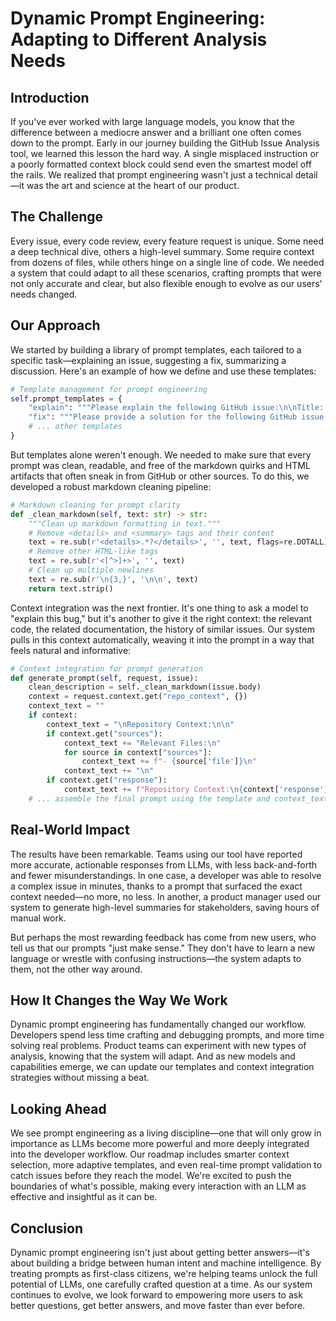 # Dynamic Prompt Engineering: Adapting to Different Analysis Needs

## Introduction

If you've ever worked with large language models, you know that the difference between a mediocre answer and a brilliant one often comes down to the prompt. Early in our journey building the GitHub Issue Analysis tool, we learned this lesson the hard way. A single misplaced instruction or a poorly formatted context block could send even the smartest model off the rails. We realized that prompt engineering wasn't just a technical detail—it was the art and science at the heart of our product.

## The Challenge

Every issue, every code review, every feature request is unique. Some need a deep technical dive, others a high-level summary. Some require context from dozens of files, while others hinge on a single line of code. We needed a system that could adapt to all these scenarios, crafting prompts that were not only accurate and clear, but also flexible enough to evolve as our users' needs changed.

## Our Approach

We started by building a library of prompt templates, each tailored to a specific task—explaining an issue, suggesting a fix, summarizing a discussion. Here's an example of how we define and use these templates:

```python
# Template management for prompt engineering
self.prompt_templates = {
    "explain": """Please explain the following GitHub issue:\n\nTitle: {title}\nDescription: {description}\n\n{context}\n\nPlease provide:\n1. A clear explanation of what the issue is about\n2. The root cause of the problem\n3. Any relevant technical details from the codebase\n4. Potential impact if not addressed""",
    "fix": """Please provide a solution for the following GitHub issue:\n..."""
    # ... other templates
}
```

But templates alone weren't enough. We needed to make sure that every prompt was clean, readable, and free of the markdown quirks and HTML artifacts that often sneak in from GitHub or other sources. To do this, we developed a robust markdown cleaning pipeline:

```python
# Markdown cleaning for prompt clarity
def _clean_markdown(self, text: str) -> str:
    """Clean up markdown formatting in text."""
    # Remove <details> and <summary> tags and their content
    text = re.sub(r'<details>.*?</details>', '', text, flags=re.DOTALL)
    # Remove other HTML-like tags
    text = re.sub(r'<[^>]+>', '', text)
    # Clean up multiple newlines
    text = re.sub(r'\n{3,}', '\n\n', text)
    return text.strip()
```

Context integration was the next frontier. It's one thing to ask a model to "explain this bug," but it's another to give it the right context: the relevant code, the related documentation, the history of similar issues. Our system pulls in this context automatically, weaving it into the prompt in a way that feels natural and informative:

```python
# Context integration for prompt generation
def generate_prompt(self, request, issue):
    clean_description = self._clean_markdown(issue.body)
    context = request.context.get("repo_context", {})
    context_text = ""
    if context:
        context_text = "\nRepository Context:\n\n"
        if context.get("sources"):
            context_text += "Relevant Files:\n"
            for source in context["sources"]:
                context_text += f"- {source['file']}\n"
            context_text += "\n"
        if context.get("response"):
            context_text += f"Repository Context:\n{context['response']}\n"
    # ... assemble the final prompt using the template and context_text
```

## Real-World Impact

The results have been remarkable. Teams using our tool have reported more accurate, actionable responses from LLMs, with less back-and-forth and fewer misunderstandings. In one case, a developer was able to resolve a complex issue in minutes, thanks to a prompt that surfaced the exact context needed—no more, no less. In another, a product manager used our system to generate high-level summaries for stakeholders, saving hours of manual work.

But perhaps the most rewarding feedback has come from new users, who tell us that our prompts "just make sense." They don't have to learn a new language or wrestle with confusing instructions—the system adapts to them, not the other way around.

## How It Changes the Way We Work

Dynamic prompt engineering has fundamentally changed our workflow. Developers spend less time crafting and debugging prompts, and more time solving real problems. Product teams can experiment with new types of analysis, knowing that the system will adapt. And as new models and capabilities emerge, we can update our templates and context integration strategies without missing a beat.

## Looking Ahead

We see prompt engineering as a living discipline—one that will only grow in importance as LLMs become more powerful and more deeply integrated into the developer workflow. Our roadmap includes smarter context selection, more adaptive templates, and even real-time prompt validation to catch issues before they reach the model. We're excited to push the boundaries of what's possible, making every interaction with an LLM as effective and insightful as it can be.

## Conclusion

Dynamic prompt engineering isn't just about getting better answers—it's about building a bridge between human intent and machine intelligence. By treating prompts as first-class citizens, we're helping teams unlock the full potential of LLMs, one carefully crafted question at a time. As our system continues to evolve, we look forward to empowering more users to ask better questions, get better answers, and move faster than ever before. 